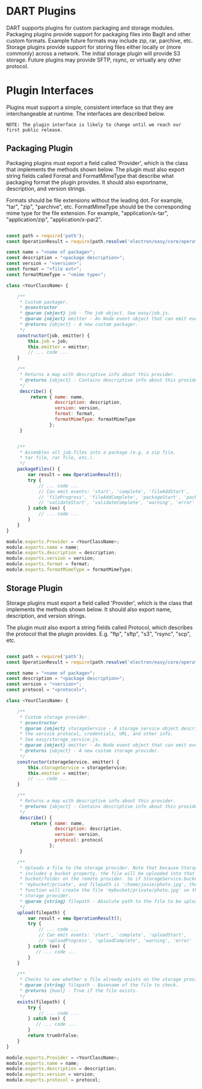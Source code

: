 # DART Plugins

DART supports plugins for custom packaging and storage modules.
Packaging plugins provide support for packaging files into BagIt and other
custom formats. Example future formats may include zip, rar, parchive, etc.
Storage plugins provide support for storing files either locally or (more
commonly) across a network. The initial storage plugin will provide S3 storage.
Future plugins may provide SFTP, rsync, or virtually any other protocol.

# Plugin Interfaces

Plugins must support a simple, consistent interface so that they are
interchangeable at runtime. The interfaces are described below.

`NOTE: The plugin interface is likely to change until we reach our first public release.`

## Packaging Plugin

Packaging plugins must export a field called 'Provider', which is the
class that implements the methods shown below. The plugin must also export
string fields called Format and FormatMimeType that describe what packaging
format the plugin provides. It should also exportname, description, and
version strings.

Formats should be file extensions without the leading dot. For example,
"tar", "zip", "parchive", etc. FormatMimeType should be the corresponding
mime type for the file extension. For example, "application/x-tar",
"application/zip", "application/x-par2".


```javascript

const path = require('path');
const OperationResult = require(path.resolve('electron/easy/core/operation_result'));

const name = "<name of package>";
const description = "<package description>";
const version = "<version>";
const format = "<file ext>";
const formatMimeType = "<mime type>";

class <YourClassName> {

    /**
     * Custom packager.
     * @constructor
     * @param {object} job - The job object. See easy/job.js.
     * @param {object} emitter - An Node event object that can emit events
     * @returns {object} - A new custom packager.
     */
    constructor(job, emitter) {
        this.job = job;
        this.emitter = emitter;
        // ... code ...
    }

    /**
     * Returns a map with descriptive info about this provider.
     * @returns {object} - Contains descriptive info about this provider.
     */
     describe() {
         return { name: name,
                  description: description,
                  version: version,
                  format: format,
                  formatMimeType: formatMimeType
                };
     }


    /**
     * Assembles all job.files into a package (e.g. a zip file,
     * tar file, rar file, etc.).
     */
    packageFiles() {
        var result = new OperationResult();
        try {
            // ... code ...
            // Can emit events: 'start', 'complete', 'fileAddStart',
            // 'fileProgress', 'fileAddComplete', 'packageStart', 'packageComplete',
            // 'validateStart', 'validateComplete', 'warning', 'error'
        } catch (ex) {
            // ... code ...
        }
    }
}

module.exports.Provider = <YourClassName>;
module.exports.name = name;
module.exports.description = description;
module.exports.version = version;
module.exports.format = format;
module.exports.formatMimeType = formatMimeType;

```

## Storage Plugin

Storage plugins must export a field called 'Provider', which is the
class that implements the methods shown below. It should also export
name, description, and version strings.

The plugin must also export a string fields called Protocol,
which describes the protocol that the plugin provides. E.g. "ftp",
"sftp", "s3", "rsync", "scp", etc.


```javascript

const path = require('path');
const OperationResult = require(path.resolve('electron/easy/core/operation_result'));

const name = "<name of package>";
const description = "<package description>";
const version = "<version>";
const protocol = "<protocol>";

class <YourClassName> {

    /**
     * Custom storage provider.
     * @constructor
     * @param {object} storageService - A storage service object describing
     * the service protocol, credentials, URL, and other info.
     * See easy/storage_service.js.
     * @param {object} emitter - An Node event object that can emit events
     * @returns {object} - A new custom storage provider.
     */
    constructor(storageService, emitter) {
        this.storageService = storageService;
        this.emitter = emitter;
        // ... code ...
    }

    /**
     * Returns a map with descriptive info about this provider.
     * @returns {object} - Contains descriptive info about this provider.
     */
     describe() {
         return { name: name,
                  description: description,
                  version: version,
                  protocol: protocol
                };
     }

    /**
     * Uploads a file to the storage provider. Note that because StorageService
     * includes a bucket property, the file will be uploaded into that
     * bucket/folder on the remote provider. So if StorageService.bucket is
     * 'mybucket/private', and filepath is '/home/josie/photo.jpg', the upload
     * function will create the file 'mybucket/private/photo.jpg' on the remote
     * storage provider.
     * @param {string} filepath - Absolute path to the file to be uploaded.
     */
    upload(filepath) {
        var result = new OperationResult();
        try {
            // ... code ...
            // Can emit events: 'start', 'complete', 'uploadStart',
            // 'uploadProgress', 'uploadComplete', 'warning', 'error'
        } catch (ex) {
           // ... code ...
        }
    }

    /**
     * Checks to see whether a file already exists on the storage provider.
     * @param {string} filepath - Basename of the file to check.
     * @returns {bool} - True if the file exists.
     */
    exists(filepath) {
        try {
            // ... code ...
        } catch (ex) {
           // ... code ...
        }
        return trueOrFalse;
    }
}

module.exports.Provider = <YourClassName>;
module.exports.name = name;
module.exports.description = description;
module.exports.version = version;
module.exports.protocol = protocol;

```
